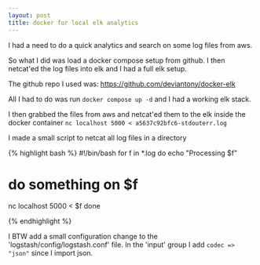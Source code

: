 ```yaml
---
layout: post
title: docker for local elk analytics
---
```


I had a need to do a quick analytics and search on some log files from aws.

So what I did was load a docker compose setup from github.
I then netcat'ed the log files into elk and I had a full elk setup.

The github repo I used was: https://github.com/deviantony/docker-elk

All I had to do was run `docker compose up -d` and I had a working elk stack.

I then grabbed the files from aws and netcat'ed them to the elk inside the docker container `nc localhost 5000 < a5637c92bfc6-stdouterr.log`

I made a small script to netcat all log files in a directory 

{% highlight bash %}
#!/bin/bash
for f in *.log
do
 echo "Processing $f"
 # do something on $f
 nc localhost 5000 < $f
done

{% endhighlight %}



I BTW add a small configuration change to the 'logstash/config/logstash.conf' file.
In the 'input' group I add `codec => "json"` since I import json.


